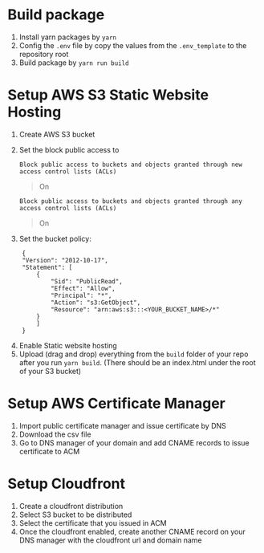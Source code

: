 # Build package
1. Install yarn packages by `yarn`
2. Config the `.env` file by copy the values from the `.env_template` to the repository root
3. Build package by `yarn run build`

# Setup AWS S3 Static Website Hosting
1. Create AWS S3 bucket
2. Set the block public access to 

    `Block public access to buckets and objects granted through new access control lists (ACLs)`

     > On

    `Block public access to buckets and objects granted through any access control lists (ACLs)`

      > On
     
3. Set the bucket policy:

```
    {
    "Version": "2012-10-17",
    "Statement": [
        {
            "Sid": "PublicRead",
            "Effect": "Allow",
            "Principal": "*",
            "Action": "s3:GetObject",
            "Resource": "arn:aws:s3:::<YOUR_BUCKET_NAME>/*"
        }
        ]
    }
```
4. Enable Static website hosting
5. Upload (drag and drop) everything from the `build` folder of your repo after you run `yarn build`. (There should be an index.html under the root of your S3 bucket)

# Setup AWS Certificate Manager
1. Import public certificate manager and issue certificate by DNS
2. Download the csv file
3. Go to DNS manager of your domain and add CNAME records to issue certificate to ACM

# Setup Cloudfront
1. Create a cloudfront distribution
2. Select S3 bucket to be distributed
3. Select the certificate that you issued in ACM
4. Once the cloudfront enabled, create another CNAME record on your DNS manager with the cloudfront url and domain name
